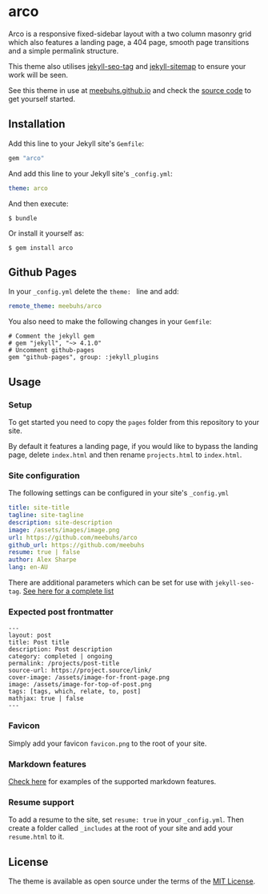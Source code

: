 # arco

Arco is a responsive fixed-sidebar layout with a two column masonry grid which also features a landing page, a 404 page, smooth page transitions and a simple permalink structure.

This theme also utilises [jekyll-seo-tag](https://github.com/jekyll/jekyll-seo-tag) and [jekyll-sitemap](https://github.com/jekyll/jekyll-sitemap) to ensure your work will be seen.

See this theme in use at [meebuhs.github.io](https://meebuhs.github.io) and check the [source code](https://github.com/meebuhs/meebuhs.github.io) to get yourself started.

## Installation

Add this line to your Jekyll site's `Gemfile`:

```ruby
gem "arco"
```

And add this line to your Jekyll site's `_config.yml`:

```yaml
theme: arco
```

And then execute:

    $ bundle

Or install it yourself as:

    $ gem install arco

## Github Pages

In your `_config.yml` delete the `theme: ` line and add:

```yaml
remote_theme: meebuhs/arco
```

You also need to make the following changes in your `Gemfile`:

```Gemfile
# Comment the jekyll gem
# gem "jekyll", "~> 4.1.0"
# Uncomment github-pages
gem "github-pages", group: :jekyll_plugins
```

## Usage

### Setup

To get started you need to copy the `pages` folder from this repository to your site.

By default it features a landing page, if you would like to bypass the landing page, delete `index.html` and then rename `projects.html` to `index.html`.

### Site configuration

The following settings can be configured in your site's `_config.yml`

```yaml
title: site-title
tagline: site-tagline
description: site-description
image: /assets/images/image.png
url: https://github.com/meebuhs/arco
github_url: https://github.com/meebuhs
resume: true | false
author: Alex Sharpe
lang: en-AU
```

There are additional parameters which can be set for use with `jekyll-seo-tag`. [See here for a complete list](https://github.com/jekyll/jekyll-seo-tag/blob/master/docs/usage.md)

### Expected post frontmatter

```
---
layout: post
title: Post title
description: Post description
category: completed | ongoing
permalink: /projects/post-title
source-url: https://project.source/link/
cover-image: /assets/image-for-front-page.png
image: /assets/image-for-top-of-post.png 
tags: [tags, which, relate, to, post]
mathjax: true | false
---
```

### Favicon

Simply add your favicon `favicon.png` to the root of your site.

### Markdown features

[Check here](https://meebuhs.github.io/projects/arco) for examples of the supported markdown features.

### Resume support

To add a resume to the site, set `resume: true` in your `_config.yml`.
Then create a folder called `_includes` at the root of your site and add your `resume.html` to it.

## License

The theme is available as open source under the terms of the [MIT License](https://opensource.org/licenses/MIT).
